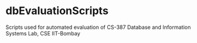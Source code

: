 # dbEvaluationScripts
Scripts used for automated evaluation of CS-387 Database and Information Systems Lab, CSE IIT-Bombay
